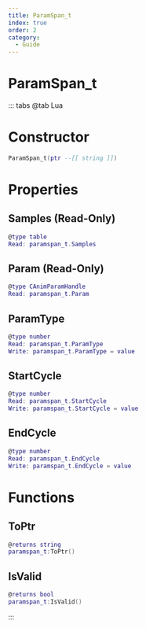 ```yaml
---
title: ParamSpan_t
index: true
order: 2
category:
  - Guide
---
```


# ParamSpan_t

::: tabs
@tab Lua
# Constructor
```lua
ParamSpan_t(ptr --[[ string ]])
```
# Properties
## Samples (Read-Only)
```lua
@type table
Read: paramspan_t.Samples
```
## Param (Read-Only)
```lua
@type CAnimParamHandle
Read: paramspan_t.Param
```
## ParamType 
```lua
@type number
Read: paramspan_t.ParamType
Write: paramspan_t.ParamType = value
```
## StartCycle 
```lua
@type number
Read: paramspan_t.StartCycle
Write: paramspan_t.StartCycle = value
```
## EndCycle 
```lua
@type number
Read: paramspan_t.EndCycle
Write: paramspan_t.EndCycle = value
```
# Functions
## ToPtr
```lua
@returns string
paramspan_t:ToPtr()
```
## IsValid
```lua
@returns bool
paramspan_t:IsValid()
```

:::